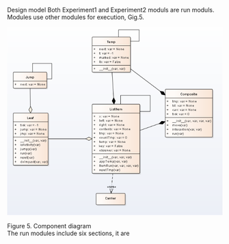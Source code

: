 Design model
Both Experiment1 and  Experiment2 moduls are run moduls. Modules use other modules for execution, Gig.5. 

![GitHub Logo](Fig_3.png)
  
Figure 5. Component diagram  
The run modules include six sections, it are
